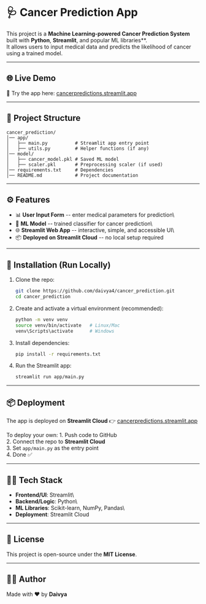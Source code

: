 # 🩺 Cancer Prediction App

This project is a **Machine Learning-powered Cancer Prediction System**
built with **Python**, **Streamlit**, and popular ML libraries\*\*.\
It allows users to input medical data and predicts the likelihood of
cancer using a trained model.

------------------------------------------------------------------------

## 🌐 Live Demo

🚀 Try the app here:
[cancerpredictions.streamlit.app](https://cancerpredictions.streamlit.app)

------------------------------------------------------------------------

## 📂 Project Structure

    cancer_prediction/
    │── app/
    │   ├── main.py          # Streamlit app entry point
    │   ├── utils.py         # Helper functions (if any)
    │── model/
    │   ├── cancer_model.pkl # Saved ML model
    │   ├── scaler.pkl       # Preprocessing scaler (if used)
    │── requirements.txt     # Dependencies
    │── README.md            # Project documentation

------------------------------------------------------------------------

## ⚙️ Features

-   📊 **User Input Form** -- enter medical parameters for prediction\
-   🤖 **ML Model** -- trained classifier for cancer prediction\
-   🌐 **Streamlit Web App** -- interactive, simple, and accessible UI\
-   📦 **Deployed on Streamlit Cloud** -- no local setup required

------------------------------------------------------------------------

## 🚀 Installation (Run Locally)

1.  Clone the repo:

    ``` bash
    git clone https://github.com/daivya4/cancer_prediction.git
    cd cancer_prediction
    ```

2.  Create and activate a virtual environment (recommended):

    ``` bash
    python -m venv venv
    source venv/bin/activate   # Linux/Mac
    venv\Scripts\activate      # Windows
    ```

3.  Install dependencies:

    ``` bash
    pip install -r requirements.txt
    ```

4.  Run the Streamlit app:

    ``` bash
    streamlit run app/main.py
    ```

------------------------------------------------------------------------

## 📦 Deployment

The app is deployed on **Streamlit Cloud** 👉
[cancerpredictions.streamlit.app](https://cancerpredictions.streamlit.app)

To deploy your own: 1. Push code to GitHub\
2. Connect the repo to **Streamlit Cloud**\
3. Set `app/main.py` as the entry point\
4. Done ✅

------------------------------------------------------------------------

## 🧑‍💻 Tech Stack

-   **Frontend/UI**: Streamlit\
-   **Backend/Logic**: Python\
-   **ML Libraries**: Scikit-learn, NumPy, Pandas\
-   **Deployment**: Streamlit Cloud

------------------------------------------------------------------------

## 📜 License

This project is open-source under the **MIT License**.

------------------------------------------------------------------------

## 👨‍💻 Author

Made with ❤️ by **Daivya**
